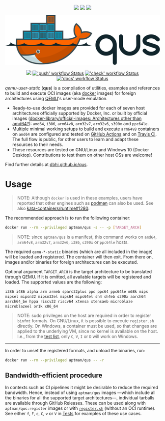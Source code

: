 <p align="center">
  <a title="dbhi.github.io/qus" href="https://dbhi.github.io/qus"><img src="https://img.shields.io/website.svg?label=dbhi.github.io%2Fqus&longCache=true&style=flat-square&url=http%3A%2F%2Fdbhi.github.io%2Fqus%2Findex.html"></a><!--
  -->
  <a title="Docker Hub" href="https://hub.docker.com/r/aptman/qus/"><img src="https://img.shields.io/docker/pulls/aptman/qus.svg?longCache=true&style=flat-square&logo=docker&logoColor=fff&label=aptman%2Fqus"></a><!--
  -->
  <a title="Releases" href="https://github.com/dbhi/qus/releases"><img src="https://img.shields.io/github/commits-since/dbhi/qus/latest.svg?longCache=true&style=flat-square"></a>
</p>

<p align="center">
  <a title="dbhi.github.io/qus" href="https://dbhi.github.io/qus"><img src="./docs/logo/light.png" width="550"/></a>
</p>

<p align="center">
  <a title="Build Status" href="https://travis-ci.com/dbhi/qus/builds"><img src="https://img.shields.io/travis/com/dbhi/qus/master.svg?longCache=true&style=flat-square&logo=travis-ci&logoColor=fff&label=travis"></a><!--
  -->
  <a title="'push' workflow Status" href="https://github.com/dbhi/qus/actions?query=workflow%3Apush"><img alt="'push' workflow Status" src="https://img.shields.io/github/workflow/status/dbhi/qus/push?longCache=true&style=flat-square&logo=github&label=push"></a><!--
  -->
  <a title="'check' workflow Status" href="https://github.com/dbhi/qus/actions?query=workflow%3Acheck"><img alt="'check' workflow Status" src="https://img.shields.io/github/workflow/status/dbhi/qus/check?longCache=true&style=flat-square&logo=github&label=check"></a><!--
  -->
  <a title="'docs' workflow Status" href="https://github.com/dbhi/qus/actions?query=workflow%3Adocs"><img alt="'docs' workflow Status" src="https://img.shields.io/github/workflow/status/dbhi/qus/docs?longCache=true&style=flat-square&logo=github&label=docs"></a><!--
  -->
</p>

*qemu-user-static* (**qus**) is a compilation of utilities, examples and references to build and execute OCI images (aka [docker](https://www.docker.com/) images) for foreign architectures using [QEMU](https://www.qemu.org/)'s user-mode emulation.

- Ready-to-use docker images are provided for each of seven host architectures officially supported by Docker, Inc. or built by official images ([docker-library/official-images: Architectures other than amd64?](https://github.com/docker-library/official-images#architectures-other-than-amd64)): `amd64`, `i386`, `arm64v8`, `arm32v7`, `arm32v6`, `s390x` and `ppc64le`.
- Multiple minimal working setups to build and execute `arm64v8` containers on `amd64` are configured and tested on [GitHub Actions](https://github.com/dbhi/qus/actions) and on [Travis CI](https://travis-ci.com/dbhi/qus/builds). The full flow is public, for other users to learn and adapt these resources to their needs.
- These resources are tested on GNU/Linux and Windows 10 (Docker Desktop). Contributions to test them on other host OSs are welcome!

Find further details at [dbhi.github.io/qus](https://dbhi.github.io/qus).

# Usage

> NOTE: Although `docker` is used in these examples, users have reported that other engines such as [podman](https://podman.io/) can also be used. See also [kata-containers/runtime#1280](https://github.com/kata-containers/runtime/issues/1280).

The recommended approach is to run the following container:

``` bash
docker run --rm --privileged aptman/qus -s -- -p [TARGET_ARCH]
```

> NOTE: since `aptman/qus` is a manifest, this command works on `amd64`, `arm64v8`, `arm32v7`, `arm32v6`, `i386`, `s390x` or `ppc64le` hosts.

The required `qemu-*-static` binaries (which are all included in the image) will be loaded and registered. The container will then exit. From there on, images and/or binaries for foreign architectures can be executed.

Optional argument `TARGET_ARCH` is the target architecture to be translated through QEMU. If it is omitted, all available targets will be registered and loaded. The supported values are the following:

```
i386 i486 alpha arm armeb sparc32plus ppc ppc64 ppc64le m68k mips mipsel mipsn32 mipsn32el mips64 mips64el sh4 sh4eb s390x aarch64 aarch64_be hppa riscv32 riscv64 xtensa xtensaeb microblaze microblazeel or1k x86_64
```

> NOTE: sudo privileges on the host are required in order to register `binfmt` formats.
> On GNU/Linux, it is possible to execute `register.sh` directly.
> On Windows, a container must be used, so that changes are applied to the underlying VM, since no kernel is available on the host.
> I.e., from the [test list](https://dbhi.github.io/qus/#tests), only `C`, `V`, `I` or `D` will work on Windows.

---

In order to unset the registered formats, and unload the binaries, run:

``` bash
docker run --rm --privileged aptman/qus -- -r
```

## Bandwidth-efficient procedure

In contexts such as CI pipelines it might be desirable to reduce the required bandwidth. Hence, instead of using `aptman/qus` images —which include all the binaries for all the supported target architectures—, individual tarballs are available through GitHub Releases. These can be used along with `aptman/qus:register` images or with [`register.sh`](./register.sh) (without an OCI runtime). See either `f`, `F`, `c`, `C`, `v` or `V` in [Tests](https://dbhi.github.io/qus/#tests) for examples of these use cases.
